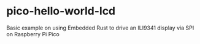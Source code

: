 # pico-hello-world-lcd
Basic example on using Embedded Rust to drive an ILI9341 display via SPI on Raspberry Pi Pico

